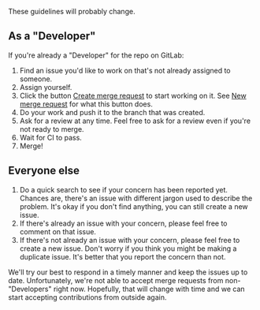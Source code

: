 These guidelines will probably change.

## As a "Developer"

If you're already a "Developer" for the repo on GitLab:

1. Find an issue you'd like to work on that's not already assigned to someone.
1. Assign yourself.
1. Click the button [Create merge request][] to start working on it.
    See [New merge request][] for what this button does.
1. Do your work and push it to the branch that was created.
1. Ask for a review at any time.
    Feel free to ask for a review even if you're not ready to merge.
1. Wait for CI to pass.
1. Merge!

## Everyone else

1. Do a quick search to see if your concern has been reported yet.
    Chances are, there's an issue with different jargon used to describe the problem.
    It's okay if you don't find anything, you can still create a new issue.
1. If there's already an issue with your concern, please feel free to comment on that issue.
1. If there's not already an issue with your concern, please feel free to create a new issue.
    Don't worry if you think you might be making a duplicate issue.
    It's better that you report the concern than not.

We'll try our best to respond in a timely manner and keep the issues up to date.
Unfortunately, we're not able to accept merge requests from non-"Developers" right now.
Hopefully, that will change with time and we can start accepting contributions from outside again.

[Create merge request]: https://docs.gitlab.com/ee/user/project/issues/#create-a-merge-request-from-an-issue
[New merge request]: https://docs.gitlab.com/ee/user/project/issues/issues_functionalities.html#18-new-merge-request
